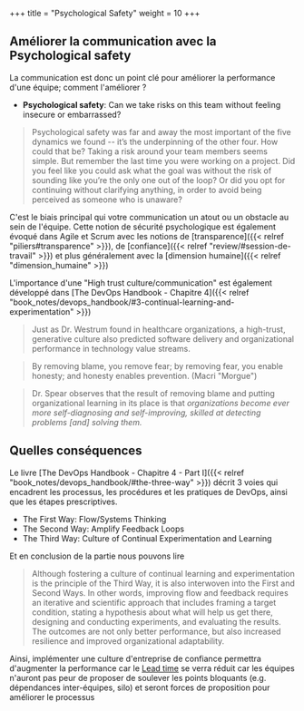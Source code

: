 +++
title = "Psychological Safety"
weight = 10
+++

## Améliorer la communication avec la Psychological safety
La communication est donc un point clé pour améliorer la performance d'une équipe; comment l'améliorer ?

- **Psychological safety**: Can we take risks on this team without feeling insecure or embarrassed?

> Psychological safety was far and away the most important of the five dynamics we
found -- it’s the underpinning of the other four. How could that be? Taking a risk around
your team members seems simple. But remember the last time you were working on a
project. Did you feel like you could ask what the goal was without the risk of sounding
like you’re the only one out of the loop? Or did you opt for continuing without clarifying
anything, in order to avoid being perceived as someone who is unaware?

C'est le biais principal qui votre communication un atout ou un obstacle au sein de l'équipe. Cette notion de sécurité psychologique est également évoqué dans Agile et Scrum avec les notions de
[transparence]({{< relref "piliers#transparence" >}}), de [confiance]({{< relref "review/#session-de-travail" >}}) et plus généralement avec la [dimension humaine]({{< relref "dimension_humaine" >}})

L'importance d'une "High trust culture/communication" est également développé dans [The DevOps Handbook - Chapitre 4]({{< relref "book_notes/devops_handbook/#3-continual-learning-and-experimentation" >}})

> Just as Dr. Westrum found in healthcare organizations, a high-trust, generative culture also predicted software delivery and organizational performance in technology value streams.

> By removing blame, you remove fear; by removing fear, you enable honesty; and honesty enables prevention. (Macri "Morgue")

> Dr. Spear observes that the result of removing blame and putting organizational learning in its place is that *organizations become ever more self-diagnosing and self-improving, skilled at detecting problems [and] solving them.*

## Quelles conséquences
Le livre [The DevOps Handbook - Chapitre 4 - Part I]({{< relref "book_notes/devops_handbook/#the-three-way" >}}) décrit 3 voies qui encadrent les processus, les procédures et les pratiques de DevOps, ainsi que les étapes prescriptives.
- The First Way: Flow/Systems Thinking
- The Second Way: Amplify Feedback Loops
- The Third Way: Culture of Continual Experimentation and Learning

Et en conclusion de la partie nous pouvons lire 

> Although fostering a culture of continual learning and experimentation is the principle of the Third Way, it is also interwoven into the First and Second Ways. In other words, improving flow and feedback requires an iterative and scientific approach that includes framing a target condition, stating a hypothesis about what will help us get there, designing and conducting experiments, and evaluating the results. The outcomes are not only better performance, but also increased resilience and improved organizational adaptability.

Ainsi, implémenter une culture d'entreprise de confiance permettra d'augmenter la performance car le [Lead time]({{}}) se verra réduit car les équipes n'auront pas peur de proposer de soulever les points bloquants (e.g. dépendances inter-équipes, silo) et seront forces de proposition pour améliorer le processus 